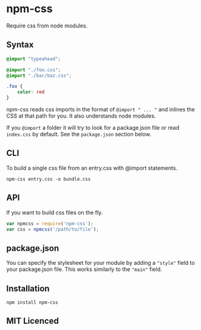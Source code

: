 # npm-css

Require css from node modules.

## Syntax

``` css
@import "typeahead";

@import "./foo.css";
@import "./bar/baz.css";

.foo {
    color: red
}
```

npm-css reads css imports in the format of `@import " ... "` and inlines the CSS at that path for you. It also understands node modules.

If you `@import` a folder it will try to look for a package.json file or read `index.css` by default. See the `package.json` section below.

## CLI

To build a single css file from an entry.css with @import statements.

`npm-css entry.css -o bundle.css`

## API

If you want to build css files on the fly.

```javascript
var npmcss = require('npm-css');
var css = npmcss('/path/to/file');
```

## package.json

You can specify the stylesheet for your module by adding a `"style"` field to your package.json file. This works similarly to the `"main"` field.

## Installation

`npm install npm-css`

## MIT Licenced
